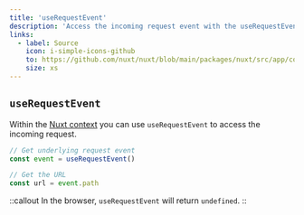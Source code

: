 ```yaml
---
title: 'useRequestEvent'
description: 'Access the incoming request event with the useRequestEvent composable.'
links:
  - label: Source
    icon: i-simple-icons-github
    to: https://github.com/nuxt/nuxt/blob/main/packages/nuxt/src/app/composables/ssr.ts
    size: xs
---
```


## `useRequestEvent`

Within the [Nuxt context](/docs/guide/going-further/nuxt-app#the-nuxt-context) you can use `useRequestEvent` to access the incoming request.

```ts
// Get underlying request event
const event = useRequestEvent()

// Get the URL
const url = event.path
```

::callout
In the browser, `useRequestEvent` will return `undefined`.
::
